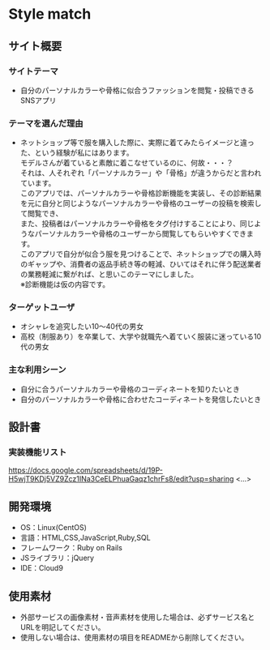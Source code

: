 # Style match

## サイト概要
### サイトテーマ
- 自分のパーソナルカラーや骨格に似合うファッションを閲覧・投稿できるSNSアプリ

### テーマを選んだ理由
- ネットショップ等で服を購入した際に、実際に着てみたらイメージと違った、という経験が私にはあります。  <br>
モデルさんが着ていると素敵に着こなせているのに、何故・・・？  <br>
それは、人それぞれ「パーソナルカラー」や「骨格」が違うからだと言われています。  <br>
このアプリでは、パーソナルカラーや骨格診断機能を実装し、その診断結果を元に自分と同じようなパーソナルカラーや骨格のユーザーの投稿を検索して閲覧でき、  <br>
また、投稿者はパーソナルカラーや骨格をタグ付けすることにより、同じようなパーソナルカラーや骨格のユーザーから閲覧してもらいやすくできます。  <br>
このアプリで自分が似合う服を見つけることで、ネットショップでの購入時のギャップや、消費者の返品手続き等の軽減、ひいてはそれに伴う配送業者の業務軽減に繋がれば、と思いこのテーマにしました。  <br>
※診断機能は仮の内容です。  <br>

### ターゲットユーザ
- オシャレを追究したい10〜40代の男女
- 高校（制服あり）を卒業して、大学や就職先へ着ていく服装に迷っている10代の男女

### 主な利用シーン
- 自分に合うパーソナルカラーや骨格のコーディネートを知りたいとき
- 自分のパーソナルカラーや骨格に合わせたコーディネートを発信したいとき
 

## 設計書
### 実装機能リスト
https://docs.google.com/spreadsheets/d/19P-H5wjT9KDj5VZ9Zcz1INa3CeELPhuaGaqz1chrFs8/edit?usp=sharing
<...>

## 開発環境
- OS：Linux(CentOS)
- 言語：HTML,CSS,JavaScript,Ruby,SQL
- フレームワーク：Ruby on Rails
- JSライブラリ：jQuery
- IDE：Cloud9

## 使用素材
- 外部サービスの画像素材・音声素材を使用した場合は、必ずサービス名とURLを明記してください。
- 使用しない場合は、使用素材の項目をREADMEから削除してください。